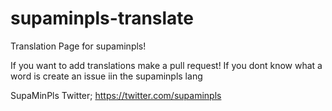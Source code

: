 # supaminpls-translate
Translation Page for supaminpls!

If you want to add translations make a pull request!
If you dont know what a word is create an issue iin the supaminpls lang

SupaMinPls Twitter; https://twitter.com/supaminpls
